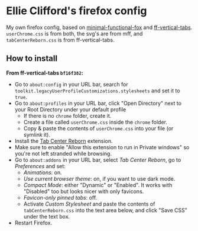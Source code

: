# Ellie Clifford's firefox config

My own firefox config, based on
[minimal-functional-fox](https://github.com/mut-ex/minimal-functional-fox) and
[ff-vertical-tabs](https://git.sr.ht/~ranmaru/ff-vertical-tabs).
`userChrome.css` is from both, the svg's are
from mff, and `tabCenterReborn.css` is from ff-vertical-tabs.

##  How to install

**From ff-vertical-tabs `bf16f382`:**

- Go to `about:config` in your URL bar, search for
  `toolkit.legacyUserProfileCustomizations.stylesheets` and set it to
  `true`.
- Go to `about:profiles` in your URL bar, click "Open Directory" next to
your Root Directory under your default profile
  - If there is no `chrome` folder, create it.
  - Create a file called `userChrome.css` inside the `chrome` folder.
  - Copy & paste the contents of `userChrome.css` into your file (or
    symlink it).
- Install the [Tab Center Reborn](https://addons.mozilla.org/en-US/firefox/addon/tabcenter-reborn/)
  extension.
- Make sure to enable "Allow this extension to run in Private windows"
  so you're not left stranded while browsing.
- Go to `about:addons` in your URL bar, select *Tab Center Reborn*, go
  to *Preferences* and set:
  - *Animations*: on.
  - *Use current browser theme*: on, if you want to use dark mode.
  - *Compact Mode*: either "Dynamic" or "Enabled". It works with
    "Disabled" too but looks nicer with only favicons.
  - *Favicon-only pinned tabs*: off.
  - Activate *Custom Stylesheet* and paste the contents of
    `tabCenterReborn.css` into the text area below, and click "Save
    CSS" under the text box.
- Restart Firefox.
